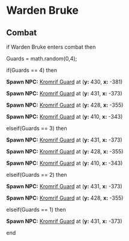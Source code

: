 # Warden Bruke
## Combat

if Warden Bruke enters combat  then


Guards = math.random(0,4);


if(Guards == 4) then



**Spawn NPC:**  [Kromrif Guard](/npc/116031) at (**y:** 430, **x:** -381)



**Spawn NPC:**  [Kromrif Guard](/npc/116031) at (**y:** 431, **x:** -373)



**Spawn NPC:**  [Kromrif Guard](/npc/116031) at (**y:** 428, **x:** -355)



**Spawn NPC:**  [Kromrif Guard](/npc/116031) at (**y:** 410, **x:** -343)


elseif(Guards == 3) then



**Spawn NPC:**  [Kromrif Guard](/npc/116031) at (**y:** 431, **x:** -373)



**Spawn NPC:**  [Kromrif Guard](/npc/116031) at (**y:** 428, **x:** -355)



**Spawn NPC:**  [Kromrif Guard](/npc/116031) at (**y:** 410, **x:** -343)


elseif(Guards == 2) then



**Spawn NPC:**  [Kromrif Guard](/npc/116031) at (**y:** 431, **x:** -373)



**Spawn NPC:**  [Kromrif Guard](/npc/116031) at (**y:** 428, **x:** -355)


elseif(Guards == 1) then



**Spawn NPC:**  [Kromrif Guard](/npc/116031) at (**y:** 431, **x:** -373)

end
